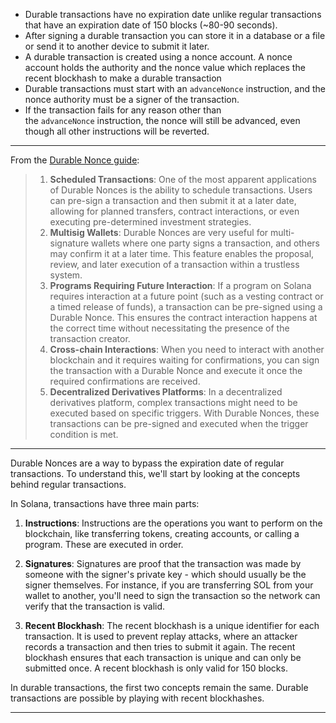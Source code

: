 -   Durable transactions have no expiration date unlike regular transactions that have an expiration date of 150 blocks (~80-90 seconds).
-   After signing a durable transaction you can store it in a database or a file or send it to another device to submit it later.
-   A durable transaction is created using a nonce account. A nonce account holds the authority and the nonce value which replaces the recent blockhash to make a durable transaction
-   Durable transactions must start with an `advanceNonce` instruction, and the nonce authority must be a signer of the transaction.
-   If the transaction fails for any reason other than the `advanceNonce` instruction, the nonce will still be advanced, even though all other instructions will be reverted.


----------------

From the [Durable Nonce guide](https://solana.com/developers/guides/advanced/introduction-to-durable-nonces#durable-nonce-applications):

> 1.  **Scheduled Transactions**: One of the most apparent applications of Durable Nonces is the ability to schedule transactions. Users can pre-sign a transaction and then submit it at a later date, allowing for planned transfers, contract interactions, or even executing pre-determined investment strategies.
> 2.  **Multisig Wallets**: Durable Nonces are very useful for multi-signature wallets where one party signs a transaction, and others may confirm it at a later time. This feature enables the proposal, review, and later execution of a transaction within a trustless system.
> 3.  **Programs Requiring Future Interaction**: If a program on Solana requires interaction at a future point (such as a vesting contract or a timed release of funds), a transaction can be pre-signed using a Durable Nonce. This ensures the contract interaction happens at the correct time without necessitating the presence of the transaction creator.
> 4.  **Cross-chain Interactions**: When you need to interact with another blockchain and it requires waiting for confirmations, you can sign the transaction with a Durable Nonce and execute it once the required confirmations are received.
> 5.  **Decentralized Derivatives Platforms**: In a decentralized derivatives platform, complex transactions might need to be executed based on specific triggers. With Durable Nonces, these transactions can be pre-signed and executed when the trigger condition is met.


-------------------------
Durable Nonces are a way to bypass the expiration date of regular transactions. To understand this, we'll start by looking at the concepts behind regular transactions.

In Solana, transactions have three main parts:

1.  **Instructions**: Instructions are the operations you want to perform on the blockchain, like transferring tokens, creating accounts, or calling a program. These are executed in order.

2.  **Signatures**: Signatures are proof that the transaction was made by someone with the signer's private key - which should usually be the signer themselves. For instance, if you are transferring SOL from your wallet to another, you'll need to sign the transaction so the network can verify that the transaction is valid.

3.  **Recent Blockhash**: The recent blockhash is a unique identifier for each transaction. It is used to prevent replay attacks, where an attacker records a transaction and then tries to submit it again. The recent blockhash ensures that each transaction is unique and can only be submitted once. A recent blockhash is only valid for 150 blocks.

In durable transactions, the first two concepts remain the same. Durable transactions are possible by playing with recent blockhashes.

--------------------
